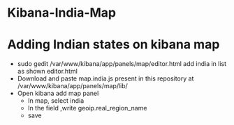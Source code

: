 # Kibana-India-Map
Adding Indian states on kibana map
==================================

*  sudo gedit /var/www/kibana/app/panels/map/editor.html
   add india in list as shown editor.html
*  Download and paste map.india.js present in this repository at /var/www/kibana/app/panels/map/lib/
*  Open kibana add map panel 
    - In map, select india 
    - In the field ,write geoip.real_region_name
    - save


